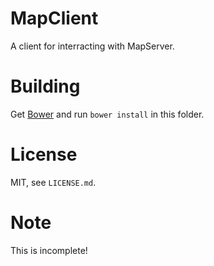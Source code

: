 MapClient
=========

A client for interracting with MapServer.

Building
========

Get [Bower](http://bower.io/) and run `bower install` in this folder.

License
=======

MIT, see `LICENSE.md`.

Note
====

This is incomplete!